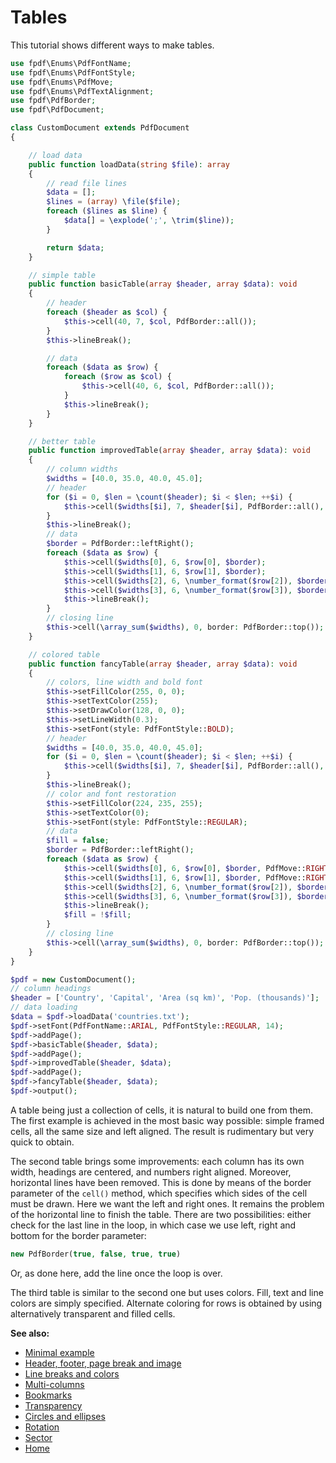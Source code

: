 # Tables

This tutorial shows different ways to make tables.

```php
use fpdf\Enums\PdfFontName;
use fpdf\Enums\PdfFontStyle;
use fpdf\Enums\PdfMove;
use fpdf\Enums\PdfTextAlignment;
use fpdf\PdfBorder;
use fpdf\PdfDocument;

class CustomDocument extends PdfDocument
{

    // load data
    public function loadData(string $file): array
    {
        // read file lines
        $data = [];
        $lines = (array) \file($file);
        foreach ($lines as $line) {
            $data[] = \explode(';', \trim($line));
        }

        return $data;
    }

    // simple table
    public function basicTable(array $header, array $data): void
    {
        // header
        foreach ($header as $col) {
            $this->cell(40, 7, $col, PdfBorder::all());
        }
        $this->lineBreak();

        // data
        foreach ($data as $row) {
            foreach ($row as $col) {
                $this->cell(40, 6, $col, PdfBorder::all());
            }
            $this->lineBreak();
        }
    }

    // better table
    public function improvedTable(array $header, array $data): void
    {
        // column widths
        $widths = [40.0, 35.0, 40.0, 45.0];
        // header
        for ($i = 0, $len = \count($header); $i < $len; ++$i) {
            $this->cell($widths[$i], 7, $header[$i], PdfBorder::all(), align: PdfTextAlignment::CENTER);
        }
        $this->lineBreak();
        // data
        $border = PdfBorder::leftRight();
        foreach ($data as $row) {
            $this->cell($widths[0], 6, $row[0], $border);
            $this->cell($widths[1], 6, $row[1], $border);
            $this->cell($widths[2], 6, \number_format($row[2]), $border, align: PdfTextAlignment::RIGHT);
            $this->cell($widths[3], 6, \number_format($row[3]), $border, align: PdfTextAlignment::RIGHT);
            $this->lineBreak();
        }
        // closing line
        $this->cell(\array_sum($widths), 0, border: PdfBorder::top());
    }

    // colored table
    public function fancyTable(array $header, array $data): void
    {
        // colors, line width and bold font
        $this->setFillColor(255, 0, 0);
        $this->setTextColor(255);
        $this->setDrawColor(128, 0, 0);
        $this->setLineWidth(0.3);
        $this->setFont(style: PdfFontStyle::BOLD);
        // header
        $widths = [40.0, 35.0, 40.0, 45.0];
        for ($i = 0, $len = \count($header); $i < $len; ++$i) {
            $this->cell($widths[$i], 7, $header[$i], PdfBorder::all(), align: PdfTextAlignment::CENTER, fill: true);
        }
        $this->lineBreak();
        // color and font restoration
        $this->setFillColor(224, 235, 255);
        $this->setTextColor(0);
        $this->setFont(style: PdfFontStyle::REGULAR);
        // data
        $fill = false;
        $border = PdfBorder::leftRight();
        foreach ($data as $row) {
            $this->cell($widths[0], 6, $row[0], $border, PdfMove::RIGHT, PdfTextAlignment::LEFT, $fill);
            $this->cell($widths[1], 6, $row[1], $border, PdfMove::RIGHT, PdfTextAlignment::LEFT, $fill);
            $this->cell($widths[2], 6, \number_format($row[2]), $border, PdfMove::RIGHT, PdfTextAlignment::RIGHT, $fill);
            $this->cell($widths[3], 6, \number_format($row[3]), $border, PdfMove::RIGHT, PdfTextAlignment::RIGHT, $fill);
            $this->lineBreak();
            $fill = !$fill;
        }
        // closing line
        $this->cell(\array_sum($widths), 0, border: PdfBorder::top());
    }
}

$pdf = new CustomDocument();
// column headings
$header = ['Country', 'Capital', 'Area (sq km)', 'Pop. (thousands)'];
// data loading
$data = $pdf->loadData('countries.txt');
$pdf->setFont(PdfFontName::ARIAL, PdfFontStyle::REGULAR, 14);
$pdf->addPage();
$pdf->basicTable($header, $data);
$pdf->addPage();
$pdf->improvedTable($header, $data);
$pdf->addPage();
$pdf->fancyTable($header, $data);
$pdf->output();
```

A table being just a collection of cells, it is natural to build one from them.
The first example is achieved in the most basic way possible: simple framed
cells, all the same size and left aligned. The result is rudimentary but
very quick to obtain.

The second table brings some improvements: each column has its own width,
headings are centered, and numbers right aligned. Moreover, horizontal lines
have been removed. This is done by means of the border parameter of the
`cell()` method, which specifies which sides of the cell must be drawn. Here we
want the left and right ones. It remains the problem of the horizontal line to
finish the table. There are two possibilities: either check for the last line
in the loop, in which case we use left, right and bottom for the border
parameter:

```php
new PdfBorder(true, false, true, true)
```

Or, as done here, add the line once the loop is over.

The third table is similar to the second one but uses colors. Fill, text and
line colors are simply specified. Alternate coloring for rows is obtained by
using alternatively transparent and filled cells.

**See also:**

- [Minimal example](tuto_1.md)
- [Header, footer, page break and image](tuto_2.md)
- [Line breaks and colors](tuto_3.md)
- [Multi-columns](tuto_4.md)
- [Bookmarks](tuto_6.md)
- [Transparency](tuto_7.md)
- [Circles and ellipses](tuto_8.md)
- [Rotation](tuto_9.md)
- [Sector](tuto_10.md)
- [Home](../README.md)
